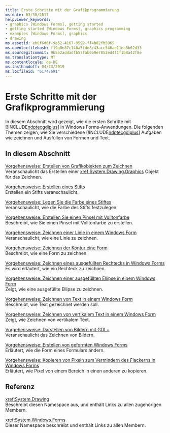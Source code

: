 ```yaml
---
title: Erste Schritte mit der Grafikprogrammierung
ms.date: 03/30/2017
helpviewer_keywords:
- graphics [Windows Forms], getting started
- getting started [Windows Forms], graphics programming
- examples [Windows Forms], graphics
- drawing
ms.assetid: eb0f6d6f-9e52-4167-9592-ff4b82fb5869
ms.openlocfilehash: f19a0e87c140a3fde8c43acc546ae11ea3b62d33
ms.sourcegitcommit: 9b552addadfb57fab0b9e7852ed4f1f1b8a42f8e
ms.translationtype: MT
ms.contentlocale: de-DE
ms.lasthandoff: 04/23/2019
ms.locfileid: "61747691"
---
```

# <a name="getting-started-with-graphics-programming"></a>Erste Schritte mit der Grafikprogrammierung
In diesem Abschnitt wird gezeigt, wie die ersten Schritte mit [!INCLUDE[ndptecgdiplus](../../../../includes/ndptecgdiplus-md.md)] in Windows Forms-Anwendungen. Die folgenden Themen zeigen, wie Sie verschiedene [!INCLUDE[ndptecgdiplus](../../../../includes/ndptecgdiplus-md.md)] Aufgaben wie zeichnen und Ausfüllen von Formen und Text.  
  
## <a name="in-this-section"></a>In diesem Abschnitt  
 [Vorgehensweise: Erstellen von Grafikobjekten zum Zeichnen](how-to-create-graphics-objects-for-drawing.md)  
 Veranschaulicht das Erstellen einer <xref:System.Drawing.Graphics> Objekt für das Zeichnen.  
  
 [Vorgehensweise: Erstellen eines Stifts](how-to-create-a-pen.md)  
 Erstellen ein Stifts veranschaulicht.  
  
 [Vorgehensweise: Legen Sie die Farbe eines Stiftes](how-to-set-the-color-of-a-pen.md)  
 Veranschaulicht, wie die Farbe des Stifts festzulegen.  
  
 [Vorgehensweise: Erstellen Sie einen Pinsel mit Volltonfarbe](how-to-create-a-solid-brush.md)  
 Beschreibt, wie Sie einen Pinsel mit Volltonfarbe zu erstellen.  
  
 [Vorgehensweise: Zeichnen einer Linie in einem Windows Form](how-to-draw-a-line-on-a-windows-form.md)  
 Veranschaulicht, wie eine Linie zu zeichnen.  
  
 [Vorgehensweise: Zeichnen der Kontur eine Form](how-to-draw-an-outlined-shape.md)  
 Beschreibt, wie eine Form zu zeichnen.  
  
 [Vorgehensweise: Zeichnen eines ausgefüllten Rechtecks in Windows Forms](how-to-draw-a-filled-rectangle-on-a-windows-form.md)  
 Es wird erläutert, wie ein Rechteck zu zeichnen.  
  
 [Vorgehensweise: Zeichnen einer ausgefüllten Ellipse in einem Windows Form](how-to-draw-a-filled-ellipse-on-a-windows-form.md)  
 Zeigt, wie eine ausgefüllte Ellipse zu zeichnen.  
  
 [Vorgehensweise: Zeichnen von Text in einem Windows Form](how-to-draw-text-on-a-windows-form.md)  
 Beschreibt, wie Text gezeichnet werden soll.  
  
 [Vorgehensweise: Zeichnen von vertikalem Text in einem Windows Form](how-to-draw-vertical-text-on-a-windows-form.md)  
 Zeigt, wie Zeichnen von vertikalem Text.  
  
 [Vorgehensweise: Darstellen von Bildern mit GDI +](how-to-render-images-with-gdi.md)  
 Veranschaulicht das Zeichnen von Bildern.  
  
 [Vorgehensweise: Erstellen von geformten Windows Forms](how-to-create-a-shaped-windows-form.md)  
 Erläutert, wie die Form eines Formulars ändern.  
  
 [Vorgehensweise: Kopieren von Pixeln zum Vermindern des Flackerns in Windows Forms](how-to-copy-pixels-for-reducing-flicker-in-windows-forms.md)  
 Erläutert, wie Pixel von einem Bereich in einen anderen zu kopieren.  
  
## <a name="reference"></a>Referenz  
 <xref:System.Drawing>  
 Beschreibt diesen Namespace aus, und enthält Links zu allen zugehörigen Membern.  
  
 <xref:System.Windows.Forms>  
 Dieser Namespace beschreibt und enthält Links zu allen Membern.

